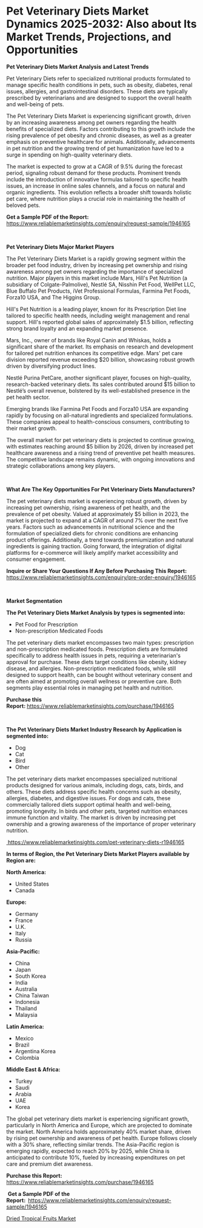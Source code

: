 <p><h1>Pet Veterinary Diets Market Dynamics 2025-2032: Also about Its Market Trends, Projections, and Opportunities</h1></p><p><strong>Pet Veterinary Diets Market Analysis and Latest Trends</strong></p>
<p><p>Pet Veterinary Diets refer to specialized nutritional products formulated to manage specific health conditions in pets, such as obesity, diabetes, renal issues, allergies, and gastrointestinal disorders. These diets are typically prescribed by veterinarians and are designed to support the overall health and well-being of pets.</p><p>The Pet Veterinary Diets Market is experiencing significant growth, driven by an increasing awareness among pet owners regarding the health benefits of specialized diets. Factors contributing to this growth include the rising prevalence of pet obesity and chronic diseases, as well as a greater emphasis on preventive healthcare for animals. Additionally, advancements in pet nutrition and the growing trend of pet humanization have led to a surge in spending on high-quality veterinary diets.</p><p>The market is expected to grow at a CAGR of 9.5% during the forecast period, signaling robust demand for these products. Prominent trends include the introduction of innovative formulas tailored to specific health issues, an increase in online sales channels, and a focus on natural and organic ingredients. This evolution reflects a broader shift towards holistic pet care, where nutrition plays a crucial role in maintaining the health of beloved pets.</p></p>
<p><strong>Get a Sample PDF of the Report:&nbsp;</strong> <a href="https://www.reliablemarketinsights.com/enquiry/request-sample/1946165?utm_campaign=2389&utm_medium=2&utm_source=Github&utm_content=ia&utm_term=14022025&utm_id=pet-veterinary-diets">https://www.reliablemarketinsights.com/enquiry/request-sample/1946165</a></p>
<p>&nbsp;</p>
<p><strong>Pet Veterinary Diets Major Market Players</strong></p>
<p><p>The Pet Veterinary Diets Market is a rapidly growing segment within the broader pet food industry, driven by increasing pet ownership and rising awareness among pet owners regarding the importance of specialized nutrition. Major players in this market include Mars, Hill's Pet Nutrition (a subsidiary of Colgate-Palmolive), Nestlé SA, Nisshin Pet Food, WellPet LLC, Blue Buffalo Pet Products, iVet Professional Formulas, Farmina Pet Foods, Forza10 USA, and The Higgins Group.</p><p>Hill's Pet Nutrition is a leading player, known for its Prescription Diet line tailored to specific health needs, including weight management and renal support. Hill's reported global sales of approximately $1.5 billion, reflecting strong brand loyalty and an expanding market presence.</p><p>Mars, Inc., owner of brands like Royal Canin and Whiskas, holds a significant share of the market. Its emphasis on research and development for tailored pet nutrition enhances its competitive edge. Mars' pet care division reported revenue exceeding $20 billion, showcasing robust growth driven by diversifying product lines.</p><p>Nestlé Purina PetCare, another significant player, focuses on high-quality, research-backed veterinary diets. Its sales contributed around $15 billion to Nestlé’s overall revenue, bolstered by its well-established presence in the pet health sector.</p><p>Emerging brands like Farmina Pet Foods and Forza10 USA are expanding rapidly by focusing on all-natural ingredients and specialized formulations. These companies appeal to health-conscious consumers, contributing to their market growth.</p><p>The overall market for pet veterinary diets is projected to continue growing, with estimates reaching around $5 billion by 2026, driven by increased pet healthcare awareness and a rising trend of preventive pet health measures. The competitive landscape remains dynamic, with ongoing innovations and strategic collaborations among key players.</p></p>
<p>&nbsp;</p>
<p><strong>What Are The Key Opportunities For Pet Veterinary Diets Manufacturers?</strong></p>
<p><p>The pet veterinary diets market is experiencing robust growth, driven by increasing pet ownership, rising awareness of pet health, and the prevalence of pet obesity. Valued at approximately $5 billion in 2023, the market is projected to expand at a CAGR of around 7% over the next five years. Factors such as advancements in nutritional science and the formulation of specialized diets for chronic conditions are enhancing product offerings. Additionally, a trend towards premiumization and natural ingredients is gaining traction. Going forward, the integration of digital platforms for e-commerce will likely amplify market accessibility and consumer engagement.</p></p>
<p><strong>Inquire or Share Your Questions If Any Before Purchasing This Report:</strong> <a href="https://www.reliablemarketinsights.com/enquiry/pre-order-enquiry/1946165?utm_campaign=2389&utm_medium=2&utm_source=Github&utm_content=ia&utm_term=14022025&utm_id=pet-veterinary-diets">https://www.reliablemarketinsights.com/enquiry/pre-order-enquiry/1946165</a></p>
<p>&nbsp;</p>
<p><strong>Market Segmentation</strong></p>
<p><strong>The Pet Veterinary Diets Market Analysis by types is segmented into:</strong></p>
<p><ul><li>Pet Food for Prescription</li><li>Non-prescription Medicated Foods</li></ul></p>
<p><p>The pet veterinary diets market encompasses two main types: prescription and non-prescription medicated foods. Prescription diets are formulated specifically to address health issues in pets, requiring a veterinarian's approval for purchase. These diets target conditions like obesity, kidney disease, and allergies. Non-prescription medicated foods, while still designed to support health, can be bought without veterinary consent and are often aimed at promoting overall wellness or preventive care. Both segments play essential roles in managing pet health and nutrition.</p></p>
<p><strong>Purchase this Report:&nbsp;</strong><a href="https://www.reliablemarketinsights.com/purchase/1946165?utm_campaign=2389&utm_medium=2&utm_source=Github&utm_content=ia&utm_term=14022025&utm_id=pet-veterinary-diets">https://www.reliablemarketinsights.com/purchase/1946165</a></p>
<p>&nbsp;</p>
<p><strong>The Pet Veterinary Diets Market Industry Research by Application is segmented into:</strong></p>
<p><ul><li>Dog</li><li>Cat</li><li>Bird</li><li>Other</li></ul></p>
<p><p>The pet veterinary diets market encompasses specialized nutritional products designed for various animals, including dogs, cats, birds, and others. These diets address specific health concerns such as obesity, allergies, diabetes, and digestive issues. For dogs and cats, these commercially tailored diets support optimal health and well-being, promoting longevity. In birds and other pets, targeted nutrition enhances immune function and vitality. The market is driven by increasing pet ownership and a growing awareness of the importance of proper veterinary nutrition.</p></p>
<p><a href="https://www.reliablemarketinsights.com/pet-veterinary-diets-r1946165?utm_campaign=2389&utm_medium=2&utm_source=Github&utm_content=ia&utm_term=14022025&utm_id=pet-veterinary-diets">&nbsp;https://www.reliablemarketinsights.com/pet-veterinary-diets-r1946165</a></p>
<p><strong>In terms of Region, the Pet Veterinary Diets Market Players available by Region are:</strong></p>
<p>
    <p> <strong> North America: </strong>
        <ul>
            <li>United States</li>
            <li>Canada</li>
        </ul>
        </p> 
    <p> <strong> Europe: </strong>
        <ul>
            <li>Germany</li>
            <li>France</li>
            <li>U.K.</li>
            <li>Italy</li>
            <li>Russia</li>
        </ul>
        </p> 
    <p> <strong> Asia-Pacific: </strong>
        <ul>
            <li>China</li>
            <li>Japan</li>
            <li>South Korea</li>
            <li>India</li>
            <li>Australia</li>
            <li>China Taiwan</li>
            <li>Indonesia</li>
            <li>Thailand</li>
            <li>Malaysia</li>
        </ul>
        </p> 
    <p> <strong> Latin America: </strong>
        <ul>
            <li>Mexico</li>
            <li>Brazil</li>
            <li>Argentina Korea</li>
            <li>Colombia</li>
        </ul>
        </p> 
    <p> <strong> Middle East & Africa: </strong>
        <ul>
            <li>Turkey</li>
            <li>Saudi</li>
            <li>Arabia</li>
            <li>UAE</li>
            <li>Korea</li>
        </ul>
    </p>
    </p>
<p><p>The global pet veterinary diets market is experiencing significant growth, particularly in North America and Europe, which are projected to dominate the market. North America holds approximately 40% market share, driven by rising pet ownership and awareness of pet health. Europe follows closely with a 30% share, reflecting similar trends. The Asia-Pacific region is emerging rapidly, expected to reach 20% by 2025, while China is anticipated to contribute 10%, fueled by increasing expenditures on pet care and premium diet awareness.</p></p>
<p><strong>Purchase this Report: </strong><a href="https://www.reliablemarketinsights.com/purchase/1946165?utm_campaign=2389&utm_medium=2&utm_source=Github&utm_content=ia&utm_term=14022025&utm_id=pet-veterinary-diets">https://www.reliablemarketinsights.com/purchase/1946165</a></p>
<p>&nbsp;<strong>Get a Sample PDF of the Report:&nbsp;&nbsp;</strong><a href="https://www.reliablemarketinsights.com/enquiry/request-sample/1946165?utm_campaign=2389&utm_medium=2&utm_source=Github&utm_content=ia&utm_term=14022025&utm_id=pet-veterinary-diets">https://www.reliablemarketinsights.com/enquiry/request-sample/1946165</a></p>
<p><strong></strong></p>
<p><p><a href="https://github.com/dierdrecrichton210/Market-Research-Report-List-1/blob/main/dried-tropical-fruits-market.md?utm_campaign=2389&utm_medium=2&utm_source=Github&utm_content=ia&utm_term=14022025&utm_id=pet-veterinary-diets">Dried Tropical Fruits Market</a></p></p>